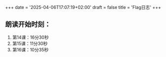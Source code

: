 +++ 
date = '2025-04-06T17:07:19+02:00' 
draft = false 
title = 'Flag日志' 
+++ 

## 朗读开始时刻：

1. 第14课：16分30秒
2. 第15课：11分30秒
3. 第16课：10分35秒